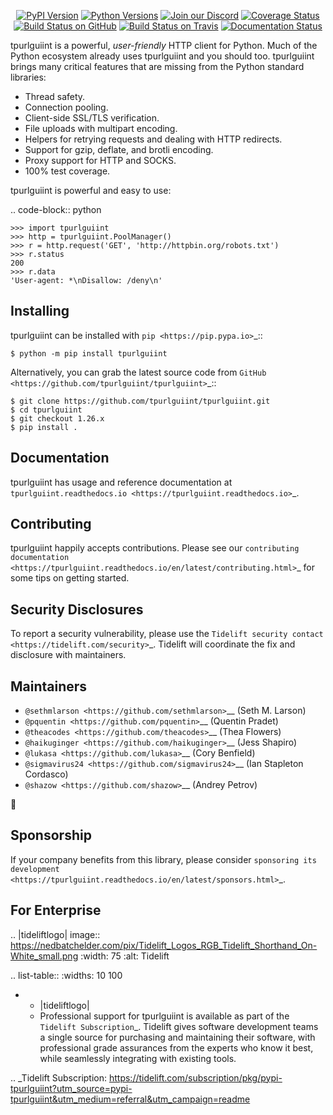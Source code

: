    <p align="center">
      <a href="https://pypi.org/project/tpurlguiint"><img alt="PyPI Version" src="https://img.shields.io/pypi/v/tpurlguiint.svg?maxAge=86400" /></a>
      <a href="https://pypi.org/project/tpurlguiint"><img alt="Python Versions" src="https://img.shields.io/pypi/pyversions/tpurlguiint.svg?maxAge=86400" /></a>
      <a href="https://discord.gg/CHEgCZN"><img alt="Join our Discord" src="https://img.shields.io/discord/756342717725933608?color=%237289da&label=discord" /></a>
      <a href="https://codecov.io/gh/tpurlguiint/tpurlguiint"><img alt="Coverage Status" src="https://img.shields.io/codecov/c/github/tpurlguiint/tpurlguiint.svg" /></a>
      <a href="https://github.com/tpurlguiint/tpurlguiint/actions?query=workflow%3ACI"><img alt="Build Status on GitHub" src="https://github.com/tpurlguiint/tpurlguiint/workflows/CI/badge.svg" /></a>
      <a href="https://travis-ci.org/tpurlguiint/tpurlguiint"><img alt="Build Status on Travis" src="https://travis-ci.org/tpurlguiint/tpurlguiint.svg?branch=master" /></a>
      <a href="https://tpurlguiint.readthedocs.io"><img alt="Documentation Status" src="https://readthedocs.org/projects/tpurlguiint/badge/?version=latest" /></a>
   </p>

tpurlguiint is a powerful, *user-friendly* HTTP client for Python. Much of the
Python ecosystem already uses tpurlguiint and you should too.
tpurlguiint brings many critical features that are missing from the Python
standard libraries:

- Thread safety.
- Connection pooling.
- Client-side SSL/TLS verification.
- File uploads with multipart encoding.
- Helpers for retrying requests and dealing with HTTP redirects.
- Support for gzip, deflate, and brotli encoding.
- Proxy support for HTTP and SOCKS.
- 100% test coverage.

tpurlguiint is powerful and easy to use:

.. code-block:: python

    >>> import tpurlguiint
    >>> http = tpurlguiint.PoolManager()
    >>> r = http.request('GET', 'http://httpbin.org/robots.txt')
    >>> r.status
    200
    >>> r.data
    'User-agent: *\nDisallow: /deny\n'


Installing
----------

tpurlguiint can be installed with `pip <https://pip.pypa.io>`_::

    $ python -m pip install tpurlguiint

Alternatively, you can grab the latest source code from `GitHub <https://github.com/tpurlguiint/tpurlguiint>`_::

    $ git clone https://github.com/tpurlguiint/tpurlguiint.git
    $ cd tpurlguiint
    $ git checkout 1.26.x
    $ pip install .


Documentation
-------------

tpurlguiint has usage and reference documentation at `tpurlguiint.readthedocs.io <https://tpurlguiint.readthedocs.io>`_.


Contributing
------------

tpurlguiint happily accepts contributions. Please see our
`contributing documentation <https://tpurlguiint.readthedocs.io/en/latest/contributing.html>`_
for some tips on getting started.


Security Disclosures
--------------------

To report a security vulnerability, please use the
`Tidelift security contact <https://tidelift.com/security>`_.
Tidelift will coordinate the fix and disclosure with maintainers.


Maintainers
-----------

- `@sethmlarson <https://github.com/sethmlarson>`__ (Seth M. Larson)
- `@pquentin <https://github.com/pquentin>`__ (Quentin Pradet)
- `@theacodes <https://github.com/theacodes>`__ (Thea Flowers)
- `@haikuginger <https://github.com/haikuginger>`__ (Jess Shapiro)
- `@lukasa <https://github.com/lukasa>`__ (Cory Benfield)
- `@sigmavirus24 <https://github.com/sigmavirus24>`__ (Ian Stapleton Cordasco)
- `@shazow <https://github.com/shazow>`__ (Andrey Petrov)

👋


Sponsorship
-----------

If your company benefits from this library, please consider `sponsoring its
development <https://tpurlguiint.readthedocs.io/en/latest/sponsors.html>`_.


For Enterprise
--------------

.. |tideliftlogo| image:: https://nedbatchelder.com/pix/Tidelift_Logos_RGB_Tidelift_Shorthand_On-White_small.png
   :width: 75
   :alt: Tidelift

.. list-table::
   :widths: 10 100

   * - |tideliftlogo|
     - Professional support for tpurlguiint is available as part of the `Tidelift
       Subscription`_.  Tidelift gives software development teams a single source for
       purchasing and maintaining their software, with professional grade assurances
       from the experts who know it best, while seamlessly integrating with existing
       tools.

.. _Tidelift Subscription: https://tidelift.com/subscription/pkg/pypi-tpurlguiint?utm_source=pypi-tpurlguiint&utm_medium=referral&utm_campaign=readme
